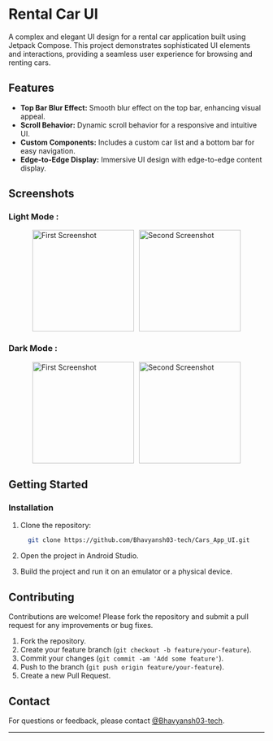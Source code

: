 # Rental Car UI

A complex and elegant UI design for a rental car application built using Jetpack Compose. This project demonstrates sophisticated UI elements and interactions, providing a seamless user experience for browsing and renting cars.

## Features

- **Top Bar Blur Effect:** Smooth blur effect on the top bar, enhancing visual appeal.
- **Scroll Behavior:** Dynamic scroll behavior for a responsive and intuitive UI.
- **Custom Components:** Includes a custom car list and a bottom bar for easy navigation.
- **Edge-to-Edge Display:** Immersive UI design with edge-to-edge content display.

## Screenshots
### Light Mode :
<div style="display: flex; justify-content: center; align-items: center;">
    <img src="https://github.com/user-attachments/assets/8523e91f-7ac6-453f-85df-2d473d0b972a" alt="First Screenshot" style="width: 200px; height: auto; margin-right: 10px;">
    <img src="https://github.com/user-attachments/assets/59f2eb97-5bcd-4f49-9c33-d74fdc53c146" alt="Second Screenshot" style="width: 200px; height: auto;">
</div>

### Dark Mode :
<div style="display: flex; justify-content: center; align-items: center;">
    <img src="https://github.com/user-attachments/assets/51b817bb-b134-4e42-a3b9-d403fb9ac8c0" alt="First Screenshot" style="width: 200px; height: auto; margin-right: 10px;">
    <img src="https://github.com/user-attachments/assets/c144771e-e7c8-41b6-be67-66e5a65f6e3f" alt="Second Screenshot" style="width: 200px; height: auto;">
</div>

## Getting Started

### Installation

1. Clone the repository:

   ```sh
     git clone https://github.com/Bhavyansh03-tech/Cars_App_UI.git
   ```
   
2. Open the project in Android Studio.
3. Build the project and run it on an emulator or a physical device.

## Contributing

Contributions are welcome! Please fork the repository and submit a pull request for any improvements or bug fixes.

1. Fork the repository.
2. Create your feature branch (`git checkout -b feature/your-feature`).
3. Commit your changes (`git commit -am 'Add some feature'`).
4. Push to the branch (`git push origin feature/your-feature`).
5. Create a new Pull Request.

## Contact

For questions or feedback, please contact [@Bhavyansh03-tech](https://github.com/Bhavyansh03-tech).

---
